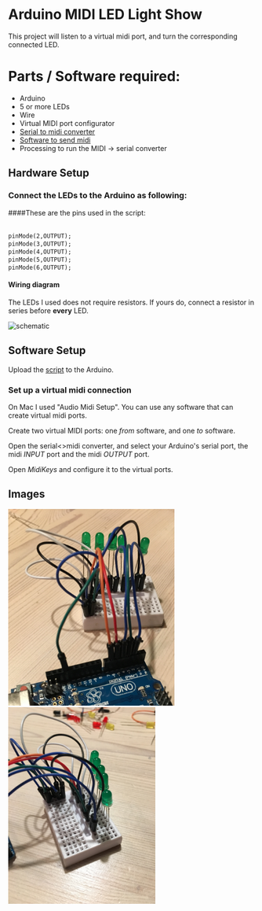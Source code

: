 # Arduino MIDI LED Light Show

This project will listen to a virtual midi port, and turn the corresponding connected LED.
# Parts / Software required:

- Arduino
- 5 or more LEDs
- Wire
- Virtual MIDI port configurator
- [Serial to midi converter](http://www.spikenzielabs.com/SpikenzieLabs/Serial_MIDI.html)
- [Software to send midi](http://www.manyetas.com/creed/midikeys.html)
- Processing to run the MIDI -> serial converter

## Hardware Setup
### Connect the LEDs to the Arduino as following:

####These are the pins used in the script:
```arduino

pinMode(2,OUTPUT);
pinMode(3,OUTPUT);
pinMode(4,OUTPUT);
pinMode(5,OUTPUT);
pinMode(6,OUTPUT);
```

#### Wiring diagram
The LEDs I used does not require resistors. If yours do, connect a resistor in series before **every** LED.

<img width="500" alt="schematic" src="https://cloud.githubusercontent.com/assets/18582452/20883638/7d4f6e62-bae7-11e6-9603-c4440df44c2f.png">


## Software Setup
Upload the [script](https://github.com/tlystad24/arduino-midi-out/blob/master/sketch.ino) to the Arduino.

### Set up a virtual midi connection
On Mac I used "Audio Midi Setup". You can use any software that can create virtual midi ports.

Create two virtual MIDI ports: one _from_ software, and one _to_ software.

Open the serial<>midi converter, and select your Arduino's serial port, the midi *INPUT* port and the midi *OUTPUT* port.

Open _MidiKeys_ and configure it to the virtual ports.

## Images

<img width="339" alt="overview" src="https://raw.githubusercontent.com/tlystad24/arduino-midi-out/master/images/IMG_2928.JPG?token=ARuLtO4PNNkHpPkAa9-BSZhwF060W2kZks5YUttwwA%3D%3D"> <img width="300" alt="overview2" src="https://raw.githubusercontent.com/tlystad24/arduino-midi-out/master/images/IMG_2927.JPG?token=ARuLtB7SaQf7sRuTSGLbNIUJm9uLnx7Sks5YUt1nwA%3D%3D">



